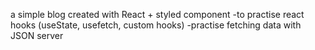 a simple blog created with React + styled component
-to practise react hooks (useState, usefetch, custom hooks)
-practise fetching data with JSON server
